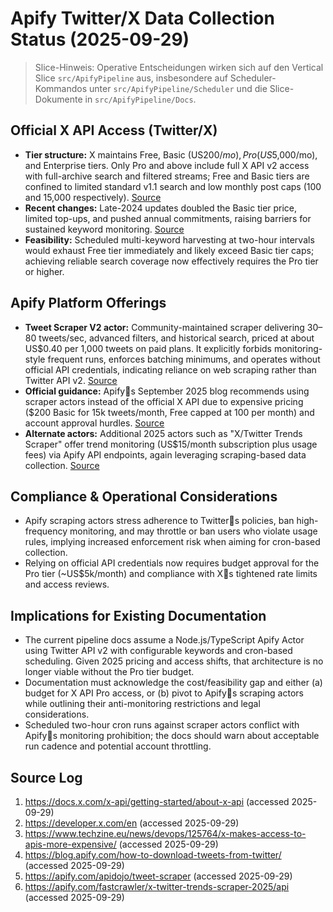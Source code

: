 # Apify Twitter/X Data Collection Status (2025-09-29)

> Slice-Hinweis: Operative Entscheidungen wirken sich auf den Vertical Slice `src/ApifyPipeline` aus, insbesondere auf Scheduler-Kommandos unter `src/ApifyPipeline/Scheduler` und die Slice-Dokumente in `src/ApifyPipeline/Docs`.

## Official X API Access (Twitter/X)
- **Tier structure:** X maintains Free, Basic (US$200/mo), Pro (US$5,000/mo), and Enterprise tiers. Only Pro and above include full X API v2 access with full-archive search and filtered streams; Free and Basic tiers are confined to limited standard v1.1 search and low monthly post caps (100 and 15,000 respectively). [Source](https://docs.x.com/x-api/getting-started/about-x-api)
- **Recent changes:** Late-2024 updates doubled the Basic tier price, limited top-ups, and pushed annual commitments, raising barriers for sustained keyword monitoring. [Source](https://www.techzine.eu/news/devops/125764/x-makes-access-to-apis-more-expensive/)
- **Feasibility:** Scheduled multi-keyword harvesting at two-hour intervals would exhaust Free tier immediately and likely exceed Basic tier caps; achieving reliable search coverage now effectively requires the Pro tier or higher.

## Apify Platform Offerings
- **Tweet Scraper V2 actor:** Community-maintained scraper delivering 30–80 tweets/sec, advanced filters, and historical search, priced at about US$0.40 per 1,000 tweets on paid plans. It explicitly forbids monitoring-style frequent runs, enforces batching minimums, and operates without official API credentials, indicating reliance on web scraping rather than Twitter API v2. [Source](https://apify.com/apidojo/tweet-scraper)
- **Official guidance:** Apifys September 2025 blog recommends using scraper actors instead of the official X API due to expensive pricing ($200 Basic for 15k tweets/month, Free capped at 100 per month) and account approval hurdles. [Source](https://blog.apify.com/how-to-download-tweets-from-twitter/)
- **Alternate actors:** Additional 2025 actors such as "X/Twitter Trends Scraper" offer trend monitoring (US$15/month subscription plus usage fees) via Apify API endpoints, again leveraging scraping-based data collection. [Source](https://apify.com/fastcrawler/x-twitter-trends-scraper-2025/api)

## Compliance & Operational Considerations
- Apify scraping actors stress adherence to Twitters policies, ban high-frequency monitoring, and may throttle or ban users who violate usage rules, implying increased enforcement risk when aiming for cron-based collection.
- Relying on official API credentials now requires budget approval for the Pro tier (~US$5k/month) and compliance with Xs tightened rate limits and access reviews.

## Implications for Existing Documentation
- The current pipeline docs assume a Node.js/TypeScript Apify Actor using Twitter API v2 with configurable keywords and cron-based scheduling. Given 2025 pricing and access shifts, that architecture is no longer viable without the Pro tier budget.
- Documentation must acknowledge the cost/feasibility gap and either (a) budget for X API Pro access, or (b) pivot to Apifys scraping actors while outlining their anti-monitoring restrictions and legal considerations.
- Scheduled two-hour cron runs against scraper actors conflict with Apifys monitoring prohibition; the docs should warn about acceptable run cadence and potential account throttling.

## Source Log
1. https://docs.x.com/x-api/getting-started/about-x-api (accessed 2025-09-29)
2. https://developer.x.com/en (accessed 2025-09-29)
3. https://www.techzine.eu/news/devops/125764/x-makes-access-to-apis-more-expensive/ (accessed 2025-09-29)
4. https://blog.apify.com/how-to-download-tweets-from-twitter/ (accessed 2025-09-29)
5. https://apify.com/apidojo/tweet-scraper (accessed 2025-09-29)
6. https://apify.com/fastcrawler/x-twitter-trends-scraper-2025/api (accessed 2025-09-29)
